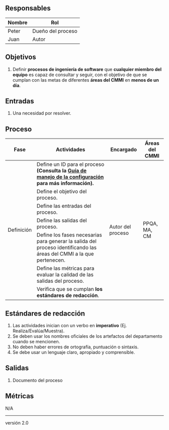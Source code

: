 ## Responsables

Nombre     | Rol
-----------|------------------
Peter | Dueño del proceso
Juan       | Autor

## Objetivos
1. Definir __procesos de ingeniería de software__ que __cualquier miembro del
equipo__  es capaz de consultar y seguir, con el objetivo de que se cumplan con
las metas de diferentes __áreas del CMMI__ en __menos de un día__.

## Entradas
1. Una necesidad por resolver.

## Proceso

<table>
  <thead>
    <tr>
      <th>Fase</th>
      <th>Actividades</th>
      <th>Encargado</th>
      <th>Áreas del CMMI</th>
    </tr>
  </thead>
  <tbody>
    <tr>
      <td rowspan="7">Definición</td>
      <td>Define un ID para el proceso <strong>(Consulta la <a href="https://github.com/novaDepto/Nova/wiki/Gu%C3%ADa-de-manejo-de-configuraci%C3%B3n">Guía de manejo de la configuración</a> para más información).</strong></td>
      <td rowspan="7">Autor del proceso</td>
      <td rowspan="7">PPQA, MA, CM</td>
    </tr>
    <tr>
      <td>Define el objetivo del proceso.</td>
    </tr>
    <tr>
      <td>Define las entradas del proceso.</td>
    </tr>
    <tr>
      <td>Define las salidas del proceso.</td>
    </tr>
    <tr>
      <td>Define los fases necesarias para generar la salida del proceso identificando las áreas del CMMI a la que pertenecen.</td>
    </tr>
    <tr>
      <td>Define las métricas para evaluar la calidad de las salidas del proceso.</td>
    </tr>
    <tr>
      <td>Verifica que se cumplan <strong>los estándares de redacción</strong>.</td>
    </tr> 
  </tbody>
</table>

## Estándares de redacción
1. Las actividades inician con un verbo en **imperativo** (Ej. Realiza/Evalúa/Muestra).
2. Se deben usar los nombres oficiales de los artefactos del departamento cuando se mencionen.
3. No deben haber errores de ortografía, puntuación o sintaxis.
4. Se debe usar un lenguaje claro, apropiado y comprensible.

## Salidas
1. Documento del proceso

## Métricas
N/A

***
versión 2.0
